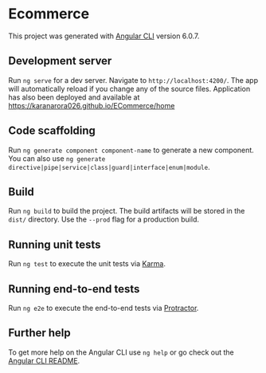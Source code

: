 # Ecommerce

This project was generated with [Angular CLI](https://github.com/angular/angular-cli) version 6.0.7.  

## Development server

Run `ng serve` for a dev server. Navigate to `http://localhost:4200/`. The app will automatically reload if you change any of the source files. Application has also been deployed and available at https://karanarora026.github.io/ECommerce/home

## Code scaffolding

Run `ng generate component component-name` to generate a new component. You can also use `ng generate directive|pipe|service|class|guard|interface|enum|module`.

## Build

Run `ng build` to build the project. The build artifacts will be stored in the `dist/` directory. Use the `--prod` flag for a production build.

## Running unit tests

Run `ng test` to execute the unit tests via [Karma](https://karma-runner.github.io).

## Running end-to-end tests

Run `ng e2e` to execute the end-to-end tests via [Protractor](http://www.protractortest.org/).

## Further help

To get more help on the Angular CLI use `ng help` or go check out the [Angular CLI README](https://github.com/angular/angular-cli/blob/master/README.md).
